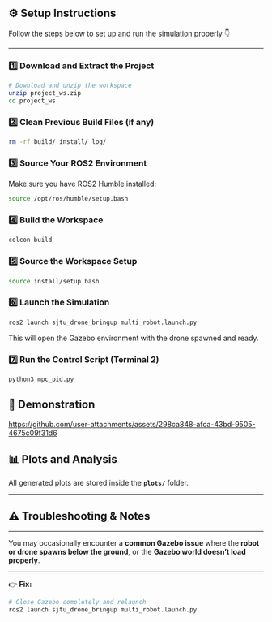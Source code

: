 ## ⚙️ Setup Instructions

Follow the steps below to set up and run the simulation properly 👇  

---

### 1️⃣ Download and Extract the Project
```bash
# Download and unzip the workspace
unzip project_ws.zip
cd project_ws


```

### 2️⃣ Clean Previous Build Files (if any)
```bash
rm -rf build/ install/ log/

```

### 3️⃣ Source Your ROS2 Environment
Make sure you have ROS2 Humble installed:
```bash
source /opt/ros/humble/setup.bash

```

### 4️⃣ Build the Workspace
```bash
colcon build
```

### 5️⃣ Source the Workspace Setup
```bash
source install/setup.bash
```

### 6️⃣ Launch the Simulation
```bash
ros2 launch sjtu_drone_bringup multi_robot.launch.py
```
This will open the Gazebo environment with the drone spawned and ready.


### 7️⃣ Run the Control Script (Terminal 2)
```bash
python3 mpc_pid.py
```

## 🎥 Demonstration 
https://github.com/user-attachments/assets/298ca848-afca-43bd-9505-4675c09f31d6

## 📊 Plots and Analysis

All generated plots are stored inside the **`plots/`** folder.  

---

## ⚠️ Troubleshooting & Notes
---

You may occasionally encounter a **common Gazebo issue** where the **robot or drone spawns below the ground**, or the **Gazebo world doesn’t load properly**.  

---
👉 **Fix:**
```bash
# Close Gazebo completely and relaunch
ros2 launch sjtu_drone_bringup multi_robot.launch.py
